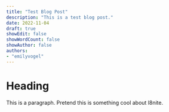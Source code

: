 ```yaml
---
title: "Test Blog Post"
description: "This is a test blog post."
date: 2022-11-04
draft: true
showEdit: false
showWordCount: false
showAuthor: false
authors:
- "emilyvogel"
---
```


# Heading

This is a paragraph.  Pretend this is something cool about l8nite.